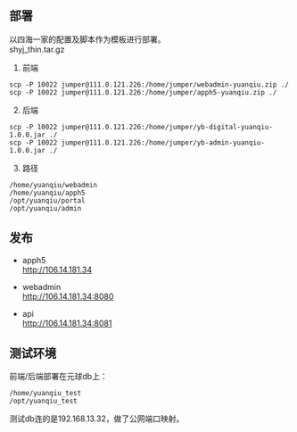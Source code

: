 
## 部署
以四海一家的配置及脚本作为模板进行部署。  
shyj_thin.tar.gz

1. 前端
```
scp -P 10022 jumper@111.0.121.226:/home/jumper/webadmin-yuanqiu.zip ./
scp -P 10022 jumper@111.0.121.226:/home/jumper/apph5-yuanqiu.zip ./
```
2. 后端
```
scp -P 10022 jumper@111.0.121.226:/home/jumper/yb-digital-yuanqiu-1.0.0.jar ./
scp -P 10022 jumper@111.0.121.226:/home/jumper/yb-admin-yuanqiu-1.0.0.jar ./
```
3. 路径
```
/home/yuanqiu/webadmin
/home/yuanqiu/apph5
/opt/yuanqiu/portal
/opt/yuanqiu/admin
```

## 发布
- apph5   
http://106.14.181.34

- webadmin  
http://106.14.181.34:8080

- api  
http://106.14.181.34:8081


## 测试环境
前端/后端部署在元球db上：  
```
/home/yuanqiu_test
/opt/yuanqiu_test
```
测试db连的是192.168.13.32，做了公网端口映射。